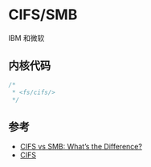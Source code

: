 # CIFS/SMB

IBM 和微软

## 内核代码

```c
/*
 * <fs/cifs/>
 */
```

## 参考

* [CIFS vs SMB: What’s the Difference?](https://www.varonis.com/blog/cifs-vs-smb/)
* [CIFS](https://cifs.com/)
